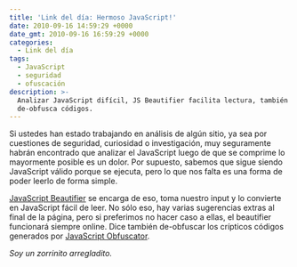 ```yaml
---
title: 'Link del día: Hermoso JavaScript!'
date: 2010-09-16 14:59:29 +0000
date_gmt: 2010-09-16 16:59:29 +0000
categories:
  - Link del día
tags:
  - JavaScript
  - seguridad
  - ofuscación
description: >-
  Analizar JavaScript difícil, JS Beautifier facilita lectura, también
  de-obfusca códigos.
---
```



Si ustedes han estado trabajando en análisis de algún sitio, ya sea por cuestiones de seguridad, curiosidad o investigación, muy seguramente habrán encontrado que analizar el JavaScript luego de que se comprime lo mayormente posible es un dolor. Por supuesto, sabemos que sigue siendo JavaScript válido porque se ejecuta, pero lo que nos falta es una forma de poder leerlo de forma simple.

[JavaScript Beautifier](http://jsbeautifier.org/) se encarga de eso, toma nuestro input y lo convierte en JavaScript fácil de leer. No sólo eso, hay varias sugerencias extras al final de la página, pero si preferimos no hacer caso a ellas, el beautifier funcionará siempre online. Dice también de-obfuscar los crípticos códigos generados por [JavaScript Obfuscator](http://javascriptobfuscator.com/).

_Soy un zorrinito arregladito._
